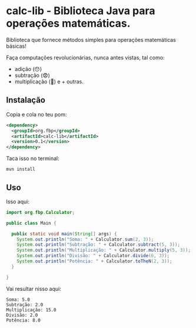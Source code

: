 # calc-lib - Biblioteca Java para operações matemáticas.

Biblioteca que fornece métodos simples para operações matemáticas básicas!

Faça computações revolucionárias, nunca antes vistas, tal como:

- adição (😯)
- subtração (😨)
- multiplicação (🤯) e + outras.

## Instalação

Copia e cola no teu pom:
```xml
<dependency>
  <groupId>org.fbp</groupId>
  <artifactId>calc-lib</artifactId>
  <version>0.1</version>
</dependency>
```

Taca isso no terminal:
```shell
mvn install
```
## Uso

Isso aqui:
```java
import org.fbp.Calculator;

public class Main {

  public static void main(String[] args) {
    System.out.println("Soma: " + Calculator.sum(2, 3));
    System.out.println("Subtração: " + Calculator.subtract(5, 3));
    System.out.println("Multiplicação: " + Calculator.multiply(5, 3));
    System.out.println("Divisão: " + Calculator.divide(6, 3));
    System.out.println("Potência: " + Calculator.toTheN(2, 3));
  }

}
```

Vai resultar nisso aqui:
```shell
Soma: 5.0
Subtração: 2.0
Multiplicação: 15.0
Divisão: 2.0
Potência: 8.0
```